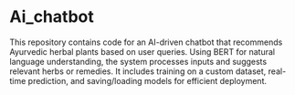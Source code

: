 # Ai_chatbot
This repository contains code for an AI-driven chatbot that recommends Ayurvedic herbal plants based on user queries. Using BERT for natural language understanding, the system processes inputs and suggests relevant herbs or remedies. It includes training on a custom dataset, real-time prediction, and saving/loading models for efficient deployment.

